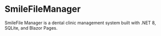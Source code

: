 # SmileFileManager
SmileFile Manager is a dental clinic management system built with .NET 8, SQLite, and Blazor Pages.
